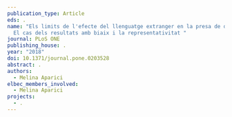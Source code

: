 ```yaml
---
publication_type: Article
eds: .
name: "Els limits de l'efecte del llenguatge extranger en la presa de decisions:
  El cas dels resultats amb biaix i la representativitat "
journal: PLoS ONE
publishing_house: .
year: "2018"
doi: 10.1371/journal.pone.0203528
abstract: .
authors:
  - Melina Aparici
elbec_members_involved:
  - Melina Aparici
projects:
  - .
---
```

